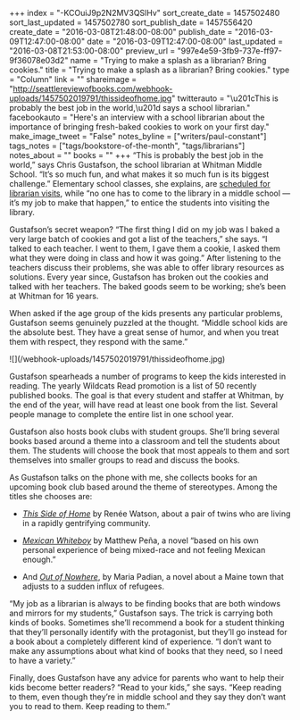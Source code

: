 +++
index = "-KCOuiJ9p2N2MV3QSlHv"
sort_create_date = 1457502480
sort_last_updated = 1457502780
sort_publish_date = 1457556420
create_date = "2016-03-08T21:48:00-08:00"
publish_date = "2016-03-09T12:47:00-08:00"
date = "2016-03-09T12:47:00-08:00"
last_updated = "2016-03-08T21:53:00-08:00"
preview_url = "997e4e59-3fb9-737e-ff97-9f36078e03d2"
name = "Trying to make a splash as a librarian? Bring cookies."
title = "Trying to make a splash as a librarian? Bring cookies."
type = "Column"
link = ""
shareimage = "http://seattlereviewofbooks.com/webhook-uploads/1457502019791/thissideofhome.jpg"
twitterauto = "\u201cThis is probably the best job in the world,\u201d says a school librarian."
facebookauto = "Here's an interview with a school librarian about the importance of bringing fresh-baked cookies to work on your first day."
make_image_tweet = "False"
notes_byline = ["writers/paul-constant"]
tags_notes = ["tags/bookstore-of-the-month", "tags/librarians"]
notes_about = ""
books = ""
+++
“This is probably the best job in the world,” says Chris Gustafson, the school librarian at Whitman Middle School. “It’s so much fun, and what makes it so much fun is its biggest challenge.” Elementary school classes, she explains, are [scheduled for librarian visits](http://seattlereviewofbooks.com/notes/2016/03/02/meet-jeffrey-riley-the-school-librarian-at-queen-anne-elementary/), while “no one has to come to the library in a middle school — it’s my job to make that happen,” to entice the students into visiting the library.

Gustafson’s secret weapon? “The first thing I did on my job was I baked a very large batch of cookies and got a list of the teachers,” she says. “I talked to each teacher. I went to them, I gave them a cookie, I asked them what they were doing in class and how it was going.” After listening to the teachers discuss their problems, she was able to offer library resources as solutions. Every year since, Gustafson has broken out the cookies and talked with her teachers. The baked goods seem to be working; she’s been at Whitman for 16 years.

When asked if the age group of the kids presents any particular problems, Gustafson seems genuinely puzzled at the thought. “Middle school kids are the absolute best. They have a great sense of humor, and when you treat them with respect, they respond with the same.” 

<p class="image-left">![](/webhook-uploads/1457502019791/thissideofhome.jpg)</p>Gustafson spearheads a number of programs to keep the kids interested in reading. The yearly Wildcats Read promotion is a list of 50 recently published books. The goal is that every student and staffer at Whitman, by the end of the year, will have read at least one book from the list. Several people manage to complete the entire list in one school year.

Gustafson also hosts book clubs with student groups. She’ll bring several books based around a theme into a classroom and tell the students about them. The students will choose the book that most appeals to them and sort themselves into smaller groups to read and discuss the books.

As Gustafson talks on the phone with me, she collects books for an upcoming book club based around the theme of stereotypes. Among the titles she chooses are:

* [*This Side of Home*](http://www.indiebound.org/book/9781599906683) by Renée Watson, about a pair of twins who are living in a rapidly gentrifying community.

* [*Mexican Whiteboy*](http://www.indiebound.org/book/9780606123167) by Matthew Peña, a novel “based on his own personal experience of being mixed-race and not feeling Mexican enough.”

* And [*Out of Nowhere*](http://www.indiebound.org/book/9780375865626), by Maria Padian, a novel about a Maine town that adjusts to a sudden influx of refugees.

“My job as a librarian is always to be finding books that are both windows and mirrors for my students,” Gustafson says. The trick is carrying both kinds of books. Sometimes she’ll recommend a book for a student thinking that they’ll personally identify with the protagonist, but they’ll go instead for a book about a completely different kind of experience. “I don’t want to make any assumptions about what kind of books that they need, so I need to have a variety.”

Finally, does Gustafson have any advice for parents who want to help their kids become better readers? “Read to your kids,” she says. “Keep reading to them, even though they’re in middle school and they say they don’t want you to read to them. Keep reading to them.”
